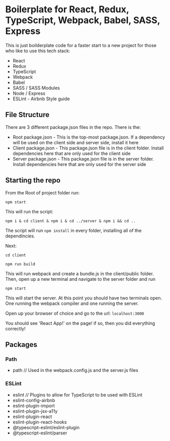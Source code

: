 # Boilerplate for React, Redux, TypeScript, Webpack, Babel, SASS, Express

This is just boilderplate code for a faster start to a new project for those who like to use this tech stack:
* React
* Redux
* TypeScript
* Webpack
* Babel
* SASS / SASS Modules
* Node / Express
* ESLint - Airbnb Style guide

## File Structure

There are 3 different package.json files in the repo. There is the:
* Root package.json - This is the top-most package.json. If a dependency will be used on the client side and server side, install it here
* Client package.json - This package.json file is in the client folder. Install dependencies here that are only used for the client side
* Server package.json - This package.json file is in the server folder. Install dependencies here that are only used for the server side

## Starting the repo

From the Root of project folder run:

`npm start`

This will run the script:

`npm i & cd client & npm i & cd ../server & npm i && cd ..`

The script will run `npm install` in every folder, installing all of the dependincies.

Next:

`cd client`

`npm run build`

This will run webpack and create a bundle.js in the client/public folder.
Then, open up a new terminal and navigate to the server folder and run

`npm start`

This will start the server. At this point you should have two terminals open. One running the webpack compiler and one running the server.

Open up your browser of choice and go to the url: `localhost:3000`

You should see 'React App!' on the page! if so, then you did everything correctly!

## Packages
### Path
* path // Used in the webpack.config.js and the server.js files

### ESLint
* eslint // Plugins to allow for TypeScript to be used with ESLint
* eslint-config-airbnb
* eslint-plugin-import
* eslint-plugin-jsx-a11y
* eslint-plugin-react
* eslint-plugin-react-hooks
* @typescript-eslint/eslint-plugin
* @typescript-eslint/parser